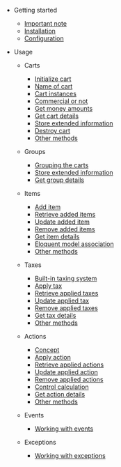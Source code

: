 - Getting started
    - [Important note](important-note)
    - [Installation](installation)
    - [Configuration](configuration)

- Usage
    - Carts
        - [Initialize cart](usage/carts/initialize-cart "Initialize the cart - Laravel Cart")
        - [Name of cart](usage/carts/name-of-cart "Name of the cart - Laravel Cart")
        - [Cart instances](usage/carts/cart-instances "The cart instances - Laravel Cart")
        - [Commercial or not](usage/carts/commercial-or-not "Commercial or non-commercial cart - Laravel Cart")
        - [Get money amounts](usage/carts/get-money-amounts "Get money amounts of the cart - Laravel Cart")
        - [Get cart details](usage/carts/get-cart-details "Get cart details as Laravel Collection - Laravel Cart")
        - [Store extended information](usage/carts/store-extended-information "Store more extended information for the cart - Laravel Cart")
        - [Destroy cart](usage/carts/destroy-cart "Destroy the cart - Laravel Cart")
        - [Other methods](usage/carts/other-methods "Other cart methods - Laravel Cart")

    - Groups
        - [Grouping the carts](usage/groups/grouping-the-carts)
        - [Store extended information](usage/groups/store-extended-information "Store more extended information for the cart group - Laravel Cart")
        - [Get group details](usage/groups/get-group-details "Get cart group details as Laravel Collection - Laravel Cart")

    - Items
        - [Add item](usage/items/add-item "Add an item to the cart - Laravel Cart")
        - [Retrieve added items](usage/items/retrieve-added-items)
        - [Update added item](usage/items/update-added-item)
        - [Remove added items](usage/items/remove-added-items)
        - [Get item details](usage/items/get-item-details "Get item details as Laravel Collection - Laravel Cart")
        - [Eloquent model association](usage/items/eloquent-model-association)
        - [Other methods](usage/items/other-methods "Other methods to work with items - Laravel Cart")

    - Taxes
        - [Built-in taxing system](usage/taxes/built-in-taxing-system "Built-in taxing system - Laravel Cart")
        - [Apply tax](usage/taxes/apply-tax "Apply a tax to the cart - Laravel Cart")
        - [Retrieve applied taxes](usage/taxes/retrieve-applied-taxes)
        - [Update applied tax](usage/taxes/update-applied-tax)
        - [Remove applied taxes](usage/taxes/remove-applied-taxes)
        - [Get tax details](usage/taxes/get-tax-details "Get tax details as Laravel Collection - Laravel Cart")
        - [Other methods](usage/taxes/other-methods "Other methods to work with taxes - Laravel Cart")

    - Actions
        - [Concept](usage/actions/action-concept "Action concept - Laravel Cart")
        - [Apply action](usage/actions/apply-action "Apply an action - Laravel Cart")
        - [Retrieve applied actions](usage/actions/retrieve-applied-actions)
        - [Update applied action](usage/actions/update-applied-action)
        - [Remove applied actions](usage/actions/remove-applied-actions)
        - [Control calculation](usage/actions/control-calculation "Control calculation of the action - Laravel Cart")
        - [Get action details](usage/actions/get-action-details "Get action details as Laravel Collection - Laravel Cart")
        - [Other methods](usage/actions/other-methods "Other methods to work with actions - Laravel Cart")

    - Events
        - [Working with events](usage/events/working-with-events)

    - Exceptions
        - [Working with exceptions](usage/exceptions/working-with-exceptions)
